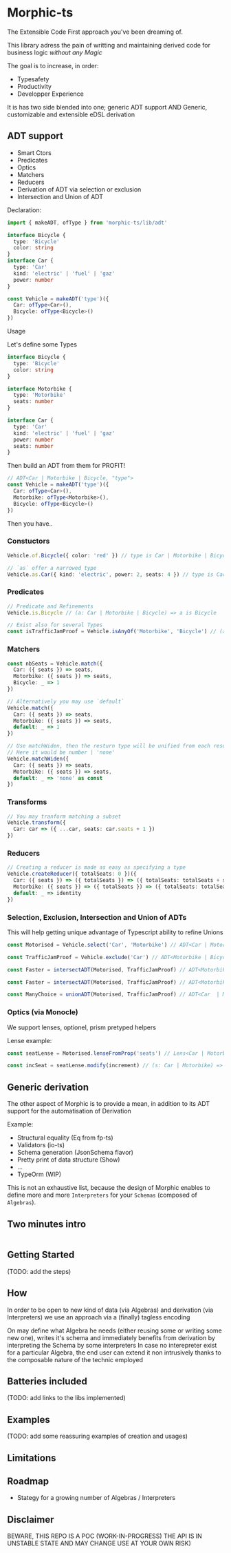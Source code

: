 # Morphic-ts

The Extensible Code First approach you've been dreaming of.

This library adress the pain of writting and maintaining derived code for business logic _without any Magic_

The goal is to increase, in order:

- Typesafety
- Productivity
- Developper Experience

It is has two side blended into one; generic ADT support AND Generic, customizable and extensible eDSL derivation

## ADT support

- Smart Ctors
- Predicates
- Optics
- Matchers
- Reducers
- Derivation of ADT via selection or exclusion
- Intersection and Union of ADT

Declaration:

```typescript
import { makeADT, ofType } from 'morphic-ts/lib/adt'

interface Bicycle {
  type: 'Bicycle'
  color: string
}
interface Car {
  type: 'Car'
  kind: 'electric' | 'fuel' | 'gaz'
  power: number
}

const Vehicle = makeADT('type')({
  Car: ofType<Car>(),
  Bicycle: ofType<Bicycle>()
})
```

Usage

Let's define some Types

```typescript
interface Bicycle {
  type: 'Bicycle'
  color: string
}

interface Motorbike {
  type: 'Motorbike'
  seats: number
}

interface Car {
  type: 'Car'
  kind: 'electric' | 'fuel' | 'gaz'
  power: number
  seats: number
}
```

Then build an ADT from them for PROFIT!

```typescript
// ADT<Car | Motorbike | Bicycle, "type">
const Vehicle = makeADT('type')({
  Car: ofType<Car>(),
  Motorbike: ofType<Motorbike>(),
  Bicycle: ofType<Bicycle>()
})
```

Then you have..

### Constuctors

```typescript
Vehicle.of.Bicycle({ color: 'red' }) // type is Car | Motorbike | Bicycle

// `as` offer a narrowed type
Vehicle.as.Car({ kind: 'electric', power: 2, seats: 4 }) // type is Car
```

### Predicates

```typescript
// Predicate and Refinements
Vehicle.is.Bicycle // (a: Car | Motorbike | Bicycle) => a is Bicycle

// Exist also for several Types
const isTrafficJamProof = Vehicle.isAnyOf('Motorbike', 'Bicycle') // (a: Car | Motorbike | Bicycle) => a is Motorbike | Bicycle
```

### Matchers

```typescript
const nbSeats = Vehicle.match({
  Car: ({ seats }) => seats,
  Motorbike: ({ seats }) => seats,
  Bicycle: _ => 1
})

// Alternatively you may use `default`
Vehicle.match({
  Car: ({ seats }) => seats,
  Motorbike: ({ seats }) => seats,
  default: _ => 1
})

// Use matchWiden, then the resturn type will be unified from each results
// Here it would be number | 'none'
Vehicle.matchWiden({
  Car: ({ seats }) => seats,
  Motorbike: ({ seats }) => seats,
  default: _ => 'none' as const
})
```

### Transforms

```typescript
// You may tranform matching a subset
Vehicle.transform({
  Car: car => ({ ...car, seats: car.seats + 1 })
})
```

### Reducers

```typescript
// Creating a reducer is made as easy as specifying a type
Vehicle.createReducer({ totalSeats: 0 })({
  Car: ({ seats }) => ({ totalSeats }) => ({ totalSeats: totalSeats + seats }),
  Motorbike: ({ seats }) => ({ totalSeats }) => ({ totalSeats: totalSeats + seats }),
  default: _ => identity
})
```

### Selection, Exclusion, Intersection and Union of ADTs

This will help getting unique advantage of Typescript ability to refine Unions

```typescript
const Motorised = Vehicle.select('Car', 'Motorbike') // ADT<Car | Motorbike, "type">

const TrafficJamProof = Vehicle.exclude('Car') // ADT<Motorbike | Bicycle, "type">

const Faster = intersectADT(Motorised, TrafficJamProof) // ADT<Motorbike, "type">

const Faster = intersectADT(Motorised, TrafficJamProof) // ADT<Motorbike, "type">

const ManyChoice = unionADT(Motorised, TrafficJamProof) // ADT<Car  | Motorbike | Bicycle, "type">
```

### Optics (via Monocle)

We support lenses, optionel, prism pretyped helpers

Lense example:

```typescript
const seatLense = Motorised.lenseFromProp('seats') // Lens<Car | Motorbike, number>

const incSeat = seatLense.modify(increment) // (s: Car | Motorbike) => Car | Motorbike
```

## Generic derivation

The other aspect of Morphic is to provide a mean, in addition to its ADT support for the automatisation of Derivation

Example:

- Structural equality (Eq from fp-ts)
- Validators (io-ts)
- Schema generation (JsonSchema flavor)
- Pretty print of data structure (Show)
- ...
- TypeOrm (WIP)

This is not an exhaustive list, because the design of Morphic enables to define more and more `Interpreters` for your `Schemas` (composed of `Algebras`).

## Two minutes intro

```typescript
```

## Getting Started

(TODO: add the steps)

## How

In order to be open to new kind of data (via Algebras) and derivation (via Interpreters) we use an approach via a (finally) tagless encoding

On may define what Algebra he needs (either reusing some or writing some new one), writes it's schema and immediately benefits from derivation by interpreting the Schema by some interpreters
In case no interepreter exist for a particular Algebra, the end user can extend it non intrusively thanks to the composable nature of the technic employed

## Batteries included

(TODO: add links to the libs implemented)

## Examples

(TODO: add some reassuring examples of creation and usages)

## Limitations

## Roadmap

- Stategy for a growing number of Algebras / Interpreters

## Disclaimer

BEWARE, THIS REPO IS A POC (WORK-IN-PROGRESS)
THE API IS IN UNSTABLE STATE AND MAY CHANGE
USE AT YOUR OWN RISK)
